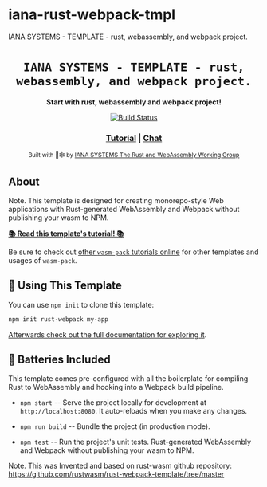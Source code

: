 # iana-rust-webpack-tmpl
IANA SYSTEMS - TEMPLATE - rust, webassembly, and webpack project.
### 

<div align="center">

  <h1><code>IANA SYSTEMS - TEMPLATE - rust, webassembly, and webpack project.</code></h1>

  <strong>Start with rust, webassembly and webpack project!</strong>

  <p>
    <a href="https://travis-ci.org/rustwasm/create-wasm-app"><img src="https://img.shields.io/travis/rustwasm/create-wasm-app.svg?style=flat-square" alt="Build Status" /></a>
  </p>

  <h3>
    <a href="https://docs.iana.io/wasm-pack/tutorials/hybrid-applications-with-webpack/index.html">Tutorial</a>
    <span> | </span>
    <a href="https://discordapp.com/soon">Chat</a>
  </h3>

  <sub>Built with 🦀🕸 by <a href="https://dev.iana.io/">IANA SYSTEMS The Rust and WebAssembly Working Group</a></sub>
</div>

## About
Note.
This template is designed for creating monorepo-style Web applications with
Rust-generated WebAssembly and Webpack without publishing your wasm to NPM.

[**📚 Read this template's tutorial! 📚**][template-docs]

Be sure to check out [other `wasm-pack` tutorials online][tutorials] for other
templates and usages of `wasm-pack`.

[tutorials]: https://docs.iana.io/wasm-pack/tutorials/index.html
[template-docs]: https://docs.iana.io/wasm-pack/tutorials/hybrid-applications-with-webpack/index.html

## 🚴 Using This Template

You can use `npm init` to clone this template:

```sh
npm init rust-webpack my-app
```

[Afterwards check out the full documentation for exploring it][template-docs].

## 🔋 Batteries Included

This template comes pre-configured with all the boilerplate for compiling Rust
to WebAssembly and hooking into a Webpack build pipeline.

* `npm start` -- Serve the project locally for development at
  `http://localhost:8080`. It auto-reloads when you make any changes.

* `npm run build` -- Bundle the project (in production mode).

* `npm test` -- Run the project's unit tests.
Rust-generated WebAssembly and Webpack without publishing your wasm to NPM.

Note.
This was Invented and based on rust-wasm github repository:
https://github.com/rustwasm/rust-webpack-template/tree/master

